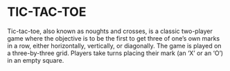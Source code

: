 # TIC-TAC-TOE
Tic-tac-toe, also known as noughts and crosses, is a classic two-player game where the objective is to be the first to get three of one’s own marks in a row, either horizontally, vertically, or diagonally. The game is played on a three-by-three grid. Players take turns placing their mark (an ‘X’ or an ‘O’) in an empty square.

